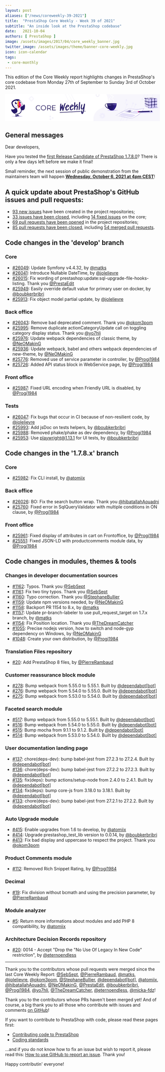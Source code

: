```yaml
---
layout: post
aliases: ["/news/coreweekly-39-2021"]
title:  "PrestaShop Core Weekly - Week 39 of 2021"
subtitle: "An inside look at the PrestaShop codebase"
date:   2021-10-04
authors: [ PrestaShop ]
image: /assets/images/2017/04/core_weekly_banner.jpg
twitter_image: /assets/images/theme/banner-core-weekly.jpg
icon: icon-calendar
tags:
 - core-monthly
---
```


This edition of the Core Weekly report highlights changes in PrestaShop's core codebase from Monday 27th of September to Sunday 3rd of October 2021.

![Core Weekly banner](/assets/images/2018/12/banner-core-weekly.jpg)

## General messages

Dear developers,

Have you tested the [first Release Candidate of PrestaShop 1.7.8.0](https://build.prestashop.com/news/prestashop-1-7-8-0-rc-release/)? There is only a few days left before we make it final!

Small reminder, the next session of public demonstration from the maintainers team will happen [**Wednesday, October 6, 2021 at 4pm CEST**](https://www.youtube.com/watch?v=x37-QOockEo)!


## A quick update about PrestaShop's GitHub issues and pull requests:

- [93 new issues](https://github.com/search?q=org%3APrestaShop+is%3Apublic++-repo%3Aprestashop%2Fprestashop.github.io++is%3Aissue+created%3A2021-09-27..2021-10-03) have been created in the project repositories;
- [33 issues have been closed](https://github.com/search?q=org%3APrestaShop+is%3Apublic++-repo%3Aprestashop%2Fprestashop.github.io++is%3Aissue+closed%3A2021-09-27..2021-10-03), including [14 fixed issues](https://github.com/search?q=org%3APrestaShop+is%3Apublic++-repo%3Aprestashop%2Fprestashop.github.io++is%3Aissue+label%3Afixed+closed%3A2021-09-27..2021-10-03) on the core;
- [69 pull requests have been opened](https://github.com/search?q=org%3APrestaShop+is%3Apublic++-repo%3Aprestashop%2Fprestashop.github.io++is%3Apr+created%3A2021-09-27..2021-10-03) in the project repositories;
- [85 pull requests have been closed](https://github.com/search?q=org%3APrestaShop+is%3Apublic++-repo%3Aprestashop%2Fprestashop.github.io++is%3Apr+closed%3A2021-09-27..2021-10-03), including [54 merged pull requests](https://github.com/search?q=org%3APrestaShop+is%3Apublic++-repo%3Aprestashop%2Fprestashop.github.io++is%3Apr+merged%3A2021-09-27..2021-10-03).
        


## Code changes in the 'develop' branch


### Core
* [#26049](https://github.com/PrestaShop/PrestaShop/pull/26049): Update Symfony v4.4.32, by [@matks](https://github.com/matks)
* [#26041](https://github.com/PrestaShop/PrestaShop/pull/26041): Introduce Nullable DateTime, by [@jolelievre](https://github.com/jolelievre)
* [#26015](https://github.com/PrestaShop/PrestaShop/pull/26015): Fix wording of prestashop:update:sql-upgrade-file-hooks-listing. Thank you [@PrestaEdit](https://github.com/PrestaEdit)
* [#25949](https://github.com/PrestaShop/PrestaShop/pull/25949): Easily override default value for primary user on docker, by [@boubkerbribri](https://github.com/boubkerbribri)
* [#25913](https://github.com/PrestaShop/PrestaShop/pull/25913): Fix object model partial update, by [@jolelievre](https://github.com/jolelievre)


### Back office
* [#26043](https://github.com/PrestaShop/PrestaShop/pull/26043): Remove bad deprecated comment. Thank you [@okom3pom](https://github.com/okom3pom)
* [#25995](https://github.com/PrestaShop/PrestaShop/pull/25995): Remove duplicate actionCategoryUpdate call on toggling category display status. Thank you [@yo7hli](https://github.com/yo7hli)
* [#25976](https://github.com/PrestaShop/PrestaShop/pull/25976): Update webpack dependencies of classic theme, by [@NeOMakinG](https://github.com/NeOMakinG)
* [#25936](https://github.com/PrestaShop/PrestaShop/pull/25936): Update webpack, babel and others webpack dependencies of new-theme, by [@NeOMakinG](https://github.com/NeOMakinG)
* [#25776](https://github.com/PrestaShop/PrestaShop/pull/25776): Removed use of service parameter in controller, by [@Progi1984](https://github.com/Progi1984)
* [#25726](https://github.com/PrestaShop/PrestaShop/pull/25726): Added API status block in WebService page, by [@Progi1984](https://github.com/Progi1984)


### Front office
* [#25987](https://github.com/PrestaShop/PrestaShop/pull/25987): Fixed URL encoding when Friendly URL is disabled, by [@Progi1984](https://github.com/Progi1984)


### Tests
* [#26047](https://github.com/PrestaShop/PrestaShop/pull/26047): Fix bugs that occur in CI because of non-resilient code, by [@jolelievre](https://github.com/jolelievre)
* [#25993](https://github.com/PrestaShop/PrestaShop/pull/25993): Add jsDoc on tests helpers, by [@boubkerbribri](https://github.com/boubkerbribri)
* [#25988](https://github.com/PrestaShop/PrestaShop/pull/25988): Removed phake/phake as dev dependency, by [@Progi1984](https://github.com/Progi1984)
* [#25953](https://github.com/PrestaShop/PrestaShop/pull/25953): Use playwright@1.13.1 for UI tests, by [@boubkerbribri](https://github.com/boubkerbribri)


## Code changes in the '1.7.8.x' branch


### Core
* [#25982](https://github.com/PrestaShop/PrestaShop/pull/25982): Fix CLI install, by [@atomiix](https://github.com/atomiix)


### Back office
* [#26026](https://github.com/PrestaShop/PrestaShop/pull/26026): BO: Fix the search button wrap. Thank you [@hibatallahAouadni](https://github.com/hibatallahAouadni)
* [#25760](https://github.com/PrestaShop/PrestaShop/pull/25760): Fixed error in SqlQueryValidator with multiple conditions in ON clause, by [@Progi1984](https://github.com/Progi1984)


### Front office
* [#25961](https://github.com/PrestaShop/PrestaShop/pull/25961): Fixed display of attributes in cart on Frontoffice, by [@Progi1984](https://github.com/Progi1984)
* [#25551](https://github.com/PrestaShop/PrestaShop/pull/25551): Fixed JSON-LD with productcomments module data, by [@Progi1984](https://github.com/Progi1984)


## Code changes in modules, themes & tools


### Changes in developer documentation sources
* [#1162](https://github.com/PrestaShop/docs/pull/1162): Typos. Thank you [@SebSept](https://github.com/SebSept)
* [#1161](https://github.com/PrestaShop/docs/pull/1161): Fix two tiny typos. Thank you [@SebSept](https://github.com/SebSept)
* [#1160](https://github.com/PrestaShop/docs/pull/1160): Typo correction. Thank you [@StephaneBullier](https://github.com/StephaneBullier)
* [#1159](https://github.com/PrestaShop/docs/pull/1159): Update npm versions needed, by [@NeOMakinG](https://github.com/NeOMakinG)
* [#1158](https://github.com/PrestaShop/docs/pull/1158): Backport PR 1154 to 8.x, by [@matks](https://github.com/matks)
* [#1157](https://github.com/PrestaShop/docs/pull/1157): Update pr-branch-labeler to use pull_request_target on 1.7.x branch, by [@matks](https://github.com/matks)
* [#1154](https://github.com/PrestaShop/docs/pull/1154): Fix Position location. Thank you [@TheDreamCatcher](https://github.com/TheDreamCatcher)
* [#1055](https://github.com/PrestaShop/docs/pull/1055): Precise nodejs version, how to switch and node-gyp dependency on Windows, by [@NeOMakinG](https://github.com/NeOMakinG)
* [#1048](https://github.com/PrestaShop/docs/pull/1048): Create your own distribution, by [@Progi1984](https://github.com/Progi1984)


### Translation Files repository
* [#20](https://github.com/PrestaShop/TranslationFiles/pull/20): Add PrestaShop 8 files, by [@PierreRambaud](https://github.com/PierreRambaud)


### Customer reassurance block module
* [#278](https://github.com/PrestaShop/blockreassurance/pull/278): Bump webpack from 5.55.0 to 5.55.1. Built by [@dependabot[bot]](https://github.com/apps/dependabot)
* [#276](https://github.com/PrestaShop/blockreassurance/pull/276): Bump webpack from 5.54.0 to 5.55.0. Built by [@dependabot[bot]](https://github.com/apps/dependabot)
* [#275](https://github.com/PrestaShop/blockreassurance/pull/275): Bump webpack from 5.53.0 to 5.54.0. Built by [@dependabot[bot]](https://github.com/apps/dependabot)


### Faceted search module
* [#517](https://github.com/PrestaShop/ps_facetedsearch/pull/517): Bump webpack from 5.55.0 to 5.55.1. Built by [@dependabot[bot]](https://github.com/apps/dependabot)
* [#516](https://github.com/PrestaShop/ps_facetedsearch/pull/516): Bump webpack from 5.54.0 to 5.55.0. Built by [@dependabot[bot]](https://github.com/apps/dependabot)
* [#515](https://github.com/PrestaShop/ps_facetedsearch/pull/515): Bump mocha from 9.1.1 to 9.1.2. Built by [@dependabot[bot]](https://github.com/apps/dependabot)
* [#514](https://github.com/PrestaShop/ps_facetedsearch/pull/514): Bump webpack from 5.53.0 to 5.54.0. Built by [@dependabot[bot]](https://github.com/apps/dependabot)


### User documentation landing page
* [#137](https://github.com/PrestaShop/user-documentation-landing/pull/137): chore(deps-dev): bump babel-jest from 27.2.3 to 27.2.4. Built by [@dependabot[bot]](https://github.com/apps/dependabot)
* [#136](https://github.com/PrestaShop/user-documentation-landing/pull/136): chore(deps-dev): bump babel-jest from 27.2.2 to 27.2.3. Built by [@dependabot[bot]](https://github.com/apps/dependabot)
* [#135](https://github.com/PrestaShop/user-documentation-landing/pull/135): fix(deps): bump actions/setup-node from 2.4.0 to 2.4.1. Built by [@dependabot[bot]](https://github.com/apps/dependabot)
* [#134](https://github.com/PrestaShop/user-documentation-landing/pull/134): fix(deps): bump core-js from 3.18.0 to 3.18.1. Built by [@dependabot[bot]](https://github.com/apps/dependabot)
* [#133](https://github.com/PrestaShop/user-documentation-landing/pull/133): chore(deps-dev): bump babel-jest from 27.2.1 to 27.2.2. Built by [@dependabot[bot]](https://github.com/apps/dependabot)


### Auto Upgrade module
* [#415](https://github.com/PrestaShop/autoupgrade/pull/415): Enable upgrades from 1.6 to develop, by [@atomiix](https://github.com/atomiix)
* [#414](https://github.com/PrestaShop/autoupgrade/pull/414): Upgrade prestashop_test_lib version to 0.0.14, by [@boubkerbribri](https://github.com/boubkerbribri)
* [#413](https://github.com/PrestaShop/autoupgrade/pull/413): Fix bad display and uppercase to respect the project. Thank you [@okom3pom](https://github.com/okom3pom)


### Product Comments module
* [#112](https://github.com/PrestaShop/productcomments/pull/112): Removed Rich Snippet Rating, by [@Progi1984](https://github.com/Progi1984)


### Decimal
* [#19](https://github.com/PrestaShop/decimal/pull/19): Fix division without bcmath and using the precision parameter, by [@PierreRambaud](https://github.com/PierreRambaud)


### Module analyzer 
* [#5](https://github.com/PrestaShop/psssst/pull/5): Return more informations about modules and add PHP 8 compatibility, by [@atomiix](https://github.com/atomiix)


### Architecture Decision Records repository
* [#20](https://github.com/PrestaShop/ADR/pull/20): 0014 - Accept "Drop the "No Use Of Legacy In New Code" restriction", by [@eternoendless](https://github.com/eternoendless)


<hr />

Thank you to the contributors whose pull requests were merged since the last Core Weekly Report: [@SebSept](https://github.com/SebSept), [@PierreRambaud](https://github.com/PierreRambaud), [@matks](https://github.com/matks), [@jolelievre](https://github.com/jolelievre), [@okom3pom](https://github.com/okom3pom), [@StephaneBullier](https://github.com/StephaneBullier), [@dependabot[bot]](https://github.com/apps/dependabot), [@atomiix](https://github.com/atomiix), [@hibatallahAouadni](https://github.com/hibatallahAouadni), [@NeOMakinG](https://github.com/NeOMakinG), [@PrestaEdit](https://github.com/PrestaEdit), [@boubkerbribri](https://github.com/boubkerbribri), [@Progi1984](https://github.com/Progi1984), [@yo7hli](https://github.com/yo7hli), [@TheDreamCatcher](https://github.com/TheDreamCatcher), [@eternoendless](https://github.com/eternoendless), [@micka-fdz](https://github.com/micka-fdz)!

Thank you to the contributors whose PRs haven't been merged yet! And of course, a big thank you to all those who contribute with issues and comments [on GitHub](https://github.com/PrestaShop/PrestaShop)!

If you want to contribute to PrestaShop with code, please read these pages first:

 * [Contributing code to PrestaShop](https://devdocs.prestashop.com/1.7/contribute/contribution-guidelines/)
 * [Coding standards](https://devdocs.prestashop.com/1.7/development/coding-standards/)

...and if you do not know how to fix an issue but wish to report it, please read this: [How to use GitHub to report an issue](https://devdocs.prestashop.com/1.7/contribute/contribute-reporting-issues/). Thank you!

Happy contributin' everyone!

